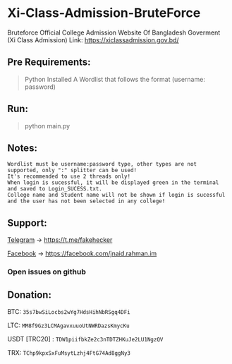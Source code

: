 # Xi-Class-Admission-BruteForce
Bruteforce Official College Admission Website Of Bangladesh Goverment (Xi Class Admission)
Link: https://xiclassadmission.gov.bd/

## Pre Requirements:
> Python Installed
> A Wordlist that follows the format (username: password)

## Run: 
> python main.py

## Notes:
```
Wordlist must be username:password type, other types are not supported, only ":" splitter can be used!
It's recommended to use 2 threads only!
When login is sucessful, it will be displayed green in the terminal and saved to Login_SUCESS.txt.
College name and Student name will not be shown if login is sucessful and the user has not been selected in any college!
```

## Support:
 
  [Telegram](https://t.me/fakehecker) -> https://t.me/fakehecker

  [Facebook](https://facebook.com/jnaid.rahman.im) -> https://facebook.com/jnaid.rahman.im

  ### Open issues on github

## Donation:

  BTC: ```35s7bwSiLocbs2wYg7HdsHihNbRSgq4DFi```

  LTC: ```MM8f9Gz3LCMAgavxuuoUtNWRDazsKmycKu```

  USDT [TRC20] : ```TDW1piifbkZe2c3nTDTZHKuJe2LU1NgzQV```

  TRX: ```TChp9kpxSxFuMsytLzhj4FtG74Ad8ggNy3```
